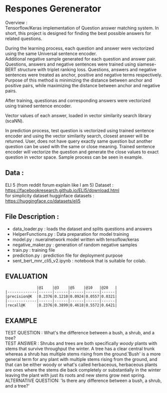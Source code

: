 # Respones Gerenerator
Overview :<br/>
Tensorflow/Keras implementation of Question answer matching system. In short, this project is designed for finding the best possible answers for related questions.
<!-- </br> -->
During the learning process, each question and answer were vectorized using the same Universal sentence encoder.<br/> Additional negative sample generated for each question and answer pair. Questions, answers and negative sentences were trained using siamese-BERT structure with triplet ranking loss. 
Questions, answers and negative sentences were treated as anchor, positive and negative terms respectively. Purpose of this method is  minimizing the distance between anchor and positive pairs, while maximizing the distance between anchor and negative pairs.
<!-- <br/> -->After training, questionas and corresponding answers were vectorized using trained sentence encoder. 
<!-- <br/> -->
Vector values of each answer, loaded in vector similarity search library (scaNN).
<!-- <br/> -->
In prediction process, test question is vectorized using trained sentence encoder and using the vector similarity search, closest answer will be returned. User, does not have query exactly same question but another question can be used with the same or close meaning. Trained sentence encoder will vectorize the question and generate the close values to exact question in vector space. Sample process can be seen in example.

Data :<br/>
----

ELI 5 (from reddit forum explain like I am 5) Dataset : 
https://facebookresearch.github.io/ELI5/download.html
<br/>
for simplicity dataset hugginface datasets :
https://huggingface.co/datasets/eli5

File Description :
----
- data_loader.py : loads the dataset and splits questions and answers
- HelperFunctions.py : Data preparation for model training
- model.py : nueralnetwork model written with tensoflow/keras
- negative_maker.py : generation of random negative samples
- train.py : training file
- prediction.py : prediction file for deployment purpose
- sent_bert_mnr_cli5_v2.ipynb : notebook that is suitable for colab.





EVALUATION
----------
```
              |@1    |@3    |@5    |@10   |@20   |
|-------------|------|------|------|------|------|
|precision@K  |0.2376|0.1210|0.0924|0.0557|0.0321|
|-------------|------|------|------|------|------|
|recall@K     |0.2376|0.3899|0.4618|0.5572|0.6421|   
```
EXAMPLE
----------

TEST QUESTION : What's the difference between a bush, a shrub, and a tree?
<br />
TEST ANSWER : Shrubs and trees are both specifically *woody* plants with stems that survive throughput the winter. A tree has a clear central trunk whereas a shrub has multiple stems rising from the ground.'Bush' is a more general term for any plant with multiple stems rising from the ground, and that can be either woody or what's called herbaceous, herbaceous plants are ones where the stems die back completely or substantially in the winter leaving the plant with just its roots and new stems grow next spring.
<br />
ALTERNATIVE QUESTION: 'Is there any difference between a bush, a shrub, and a tree?'
